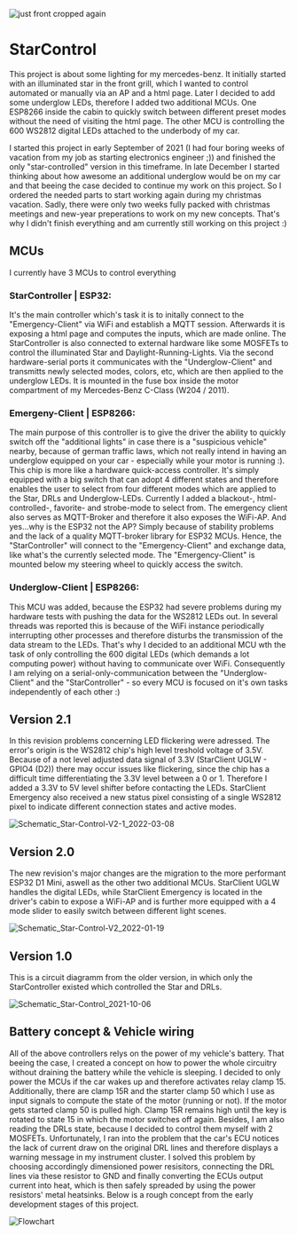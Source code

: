 ![just front cropped again](https://user-images.githubusercontent.com/33253725/157230167-9e78a972-df2e-4d81-b1e7-94a75708e23d.png)
# StarControl
This project is about some lighting for my mercedes-benz. 
It initially started with an illuminated star in the front grill, which I wanted to control automated or manually via an AP and a html page. 
Later I decided to add some underglow LEDs, therefore I added two additional MCUs. One ESP8266 inside the cabin to quickly switch between different preset modes without the need of visiting the html page. The other MCU is controlling the 600 WS2812 digital LEDs attached to the underbody of my car.

I started this project in early September of 2021 (I had four boring weeks of vacation from my job as starting electronics engineer ;)) and finished the only "star-controlled" version in this timeframe. In late December I started thinking about how awesome an additional underglow would be on my car and that beeing the case decided to continue my work on this project. So I ordered the needed parts to start working again during my christmas vacation. Sadly, there were only two weeks fully packed with christmas meetings and new-year preperations to work on my new concepts. That's why I didn't finish everything and am currently still working on this project :)

## MCUs
I currently have 3 MCUs to control everything
### StarController | ESP32:
It's the main controller which's task it is to initally connect to the "Emergency-Client" via WiFi and establish a MQTT session. Afterwards it is exposing a html page and computes the inputs, which are made online. The StarController is also connected to external hardware like some MOSFETs to control the illuminated Star and Daylight-Running-Lights. Via the second hardware-serial ports it communicates with the "Underglow-Client" and transmitts newly selected modes, colors, etc, which are then applied to the underglow LEDs. It is mounted in the fuse box inside the motor compartment of my Mercedes-Benz C-Class (W204 / 2011).
### Emergeny-Client | ESP8266:
The main purpose of this controller is to give the driver the ability to quickly switch off the "additional lights" in case there is a "suspicious vehicle" nearby, because of german traffic laws, which not really intend in having an underglow equipped on your car - especially while your motor is running :). This chip is more like a hardware quick-access controller. It's simply equipped with a big switch that can adopt 4 different states and therefore enables the user to select from four different modes which are applied to the Star, DRLs and Underglow-LEDs. Currently I added a blackout-, html-controlled-, favorite- and strobe-mode to select from. The emergency client also serves as MQTT-Broker and therefore it also exposes the WiFi-AP. And yes...why is the ESP32 not the AP? Simply because of stability problems and the lack of a quality MQTT-broker library for ESP32 MCUs. Hence, the "StarController" will connect to the "Emergency-Client" and exchange data, like what's the currently selected mode. The "Emergency-Client" is mounted below my steering wheel to quickly access the switch.
### Underglow-Client | ESP8266:
This MCU was added, because the ESP32 had severe problems during my hardware tests with pushing the data for the WS2812 LEDs out. In several threads was reported this is because of the WiFi instance periodically interrupting other processes and therefore disturbs the transmission of the data stream to the LEDs. That's why I decided to an additional MCU wth the task of only controlling the 600 digital LEDs (which demands a lot computing power) without having to communicate over WiFi. Consequently I am relying on a serial-only-communication between the "Underglow-Client" and the "StarController" - so every MCU is focused on it's own tasks independently of each other :)

## Version 2.1
In this revision problems concerning LED flickering were adressed. The error's origin is the WS2812 chip's high level treshold voltage of 3.5V. Because of a not level adjusted data signal of 3.3V (StarClient UGLW - GPIO4 (D2)) there may occur issues like flickering, since the chip has a difficult time differentiating the 3.3V level between a 0 or 1. Therefore I added a 3.3V to 5V level shifter before contacting the LEDs.
StarClient Emergency also received a new status pixel consisting of a single WS2812 pixel to indicate different connection states and active modes.

![Schematic_Star-Control-V2-1_2022-03-08](https://user-images.githubusercontent.com/33253725/157222556-1298c5ad-3888-4ee7-94ff-8447ce703deb.png)

## Version 2.0
The new revision's major changes are the migration to the more performant ESP32 D1 Mini, aswell as the other two additional MCUs. StarClient UGLW handles the digital LEDs, while StarClient Emergency is located in the driver's cabin to expose a WiFi-AP and is further more equipped with a 4 mode slider to easily switch between different light scenes.

![Schematic_Star-Control-V2_2022-01-19](https://user-images.githubusercontent.com/33253725/150177973-799380a1-2141-4049-8bb5-3796c29a30c9.png)

## Version 1.0
This is a circuit diagramm from the older version, in which only the StarController existed which controlled the Star and DRLs.

![Schematic_Star-Control_2021-10-06](https://user-images.githubusercontent.com/33253725/149627361-69b01865-dca2-4f18-b78a-5a95abb0b29b.png)

## Battery concept & Vehicle wiring  
All of the above controllers relys on the power of my vehicle's battery. That beeing the case, I created a concept on how to power the whole circuitry without draining the battery while the vehicle is sleeping.
I decided to only power the MCUs if the car wakes up and therefore activates relay clamp 15. Additionally, there are clamp 15R and the starter clamp 50 which I use as input signals to compute the state of the motor (running or not). If the motor gets started clamp 50 is pulled high. Clamp 15R remains high until the key is rotated to state 15 in which the motor switches off again. Besides, I am also reading the DRLs state, because I decided to control them myself with 2 MOSFETs. Unfortunately, I ran into the problem that the car's ECU notices the lack of current draw on the original DRL lines and therefore displays a warning message in my instrument cluster. I solved this problem by choosing accordingly dimensioned power resisitors, connecting the DRL lines via these resistor to GND and finally converting the ECUs output current into heat, which is then safely spreaded by using the power resistors' metal heatsinks. Below is a rough concept from the early development stages of this project.

![Flowchart](https://user-images.githubusercontent.com/33253725/149628122-031fb700-c198-4e6d-90bc-a2dc74feb59b.png)
